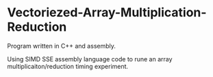 # Vectoriezed-Array-Multiplication-Reduction

Program written in C++ and assembly.

Using SIMD SSE assembly language code to rune an array multiplicaiton/reduction timing experiment.
